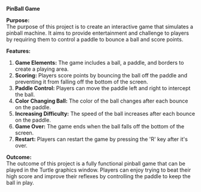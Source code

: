 **PinBall Game**  

**Purpose:**  
The purpose of this project is to create an interactive game that simulates a pinball machine. It aims to provide entertainment and challenge to players by requiring them to control a paddle to bounce a ball and score points.  

**Features:**  
1. **Game Elements:** The game includes a ball, a paddle, and borders to create a playing area.  
2. **Scoring:** Players score points by bouncing the ball off the paddle and preventing it from falling off the bottom of the screen.  
3. **Paddle Control:** Players can move the paddle left and right to intercept the ball.  
4. **Color Changing Ball:** The color of the ball changes after each bounce on the paddle.  
5. **Increasing Difficulty:** The speed of the ball increases after each bounce on the paddle.  
6. **Game Over:** The game ends when the ball falls off the bottom of the screen.  
7. **Restart:** Players can restart the game by pressing the 'R' key after it's over.  

**Outcome:**  
The outcome of this project is a fully functional pinball game that can be played in the Turtle graphics window. Players can enjoy trying to beat their high score and improve their reflexes by controlling the paddle to keep the ball in play.  
